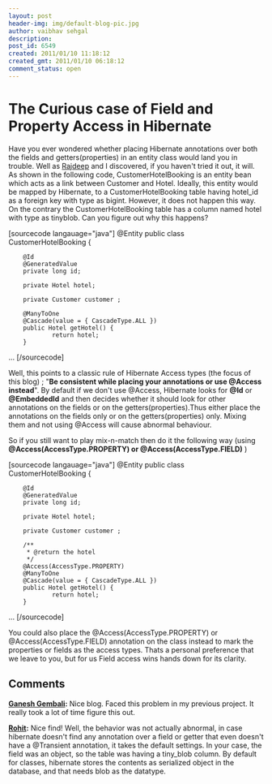 ```yaml
---
layout: post
header-img: img/default-blog-pic.jpg
author: vaibhav sehgal
description: 
post_id: 6549
created: 2011/01/10 11:18:12
created_gmt: 2011/01/10 06:18:12
comment_status: open
---
```


# The Curious case of Field and Property Access in Hibernate

Have you ever wondered whether placing Hibernate annotations over both the fields and getters(properties) in an entity class would land you in trouble. Well as [Rajdeep][1] and I discovered, if you haven't tried it out, it will.  As shown in the following code, CustomerHotelBooking is an entity bean which acts as a link between Customer and Hotel. Ideally, this entity would be mapped by Hibernate, to a CustomerHotelBooking table having hotel_id as a foreign key with type as bigint. However, it does not happen this way. On the contrary the CustomerHotelBooking table has a column named hotel with type as tinyblob. Can you figure out why this happens? 

[sourcecode langauage="java"] @Entity public class CustomerHotelBooking {
    
    
        @Id
        @GeneratedValue
        private long id;
    
        private Hotel hotel;
    
        private Customer customer ;
    
        @ManyToOne
        @Cascade(value = { CascadeType.ALL })
        public Hotel getHotel() {
                return hotel;
        }
    

... [/sourcecode]

Well, this points to a classic rule of Hibernate Access types (the focus of this blog) ; "**Be consistent while placing your annotations or use @Access instead**". By default if we don't use @Access, Hibernate looks for **@Id** or **@EmbeddedId** and then decides whether it should look for other annotations on the fields or on the getters(properties).Thus either place the annotations on the fields only or on the getters(properties) only. Mixing them and not using @Access will cause abnormal behaviour.

So if you still want to play mix-n-match then do it the following way (using **@Access(AccessType.PROPERTY) **or** @Access(AccessType.FIELD)** )

[sourcecode langauage="java"] @Entity public class CustomerHotelBooking {
    
    
        @Id
        @GeneratedValue
        private long id;
    
        private Hotel hotel;
    
        private Customer customer ;
    
        /**
         * @return the hotel
         */
        @Access(AccessType.PROPERTY)
        @ManyToOne
        @Cascade(value = { CascadeType.ALL })
        public Hotel getHotel() {
                return hotel;
        }
    

... [/sourcecode]

You could also place the @Access(AccessType.PROPERTY) or @Access(AccessType.FIELD) annotation on the class instead to mark the properties or fields as the access types. Thats a personal preference that we leave to you, but for us Field access wins hands down for its clarity.

   [1]: http://xebee.xebia.in/author/rajdeep/

## Comments

**[Ganesh Gembali](#4835 "2011-01-10 11:29:42"):** Nice blog. Faced this problem in my previous project. It really took a lot of time figure this out.

**[Rohit](#4836 "2011-01-10 11:31:30"):** Nice find! Well, the behavior was not actually abnormal, in case hibernate doesn't find any annotation over a field or getter that even doesn't have a @Transient annotation, it takes the default settings. In your case, the field was an object, so the table was having a tiny_blob column. By default for classes, hibernate stores the contents as serialized object in the database, and that needs blob as the datatype.

